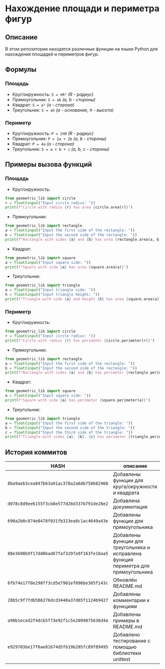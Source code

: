 # Нахождение площади и периметра фигур

## Описание
В этом репозитории находятся различные функции на языке Python для нахождения площадей и периметров фигур. 

## Формулы
### Площадь
- Круг/окружность: `S = πR²` *(R - радиус)*
- Прямоугольник: `S = ab` *(a, b - стороны)*
- Квадрат: `S = a²` *(a - сторона)*
- Треугольник: `S = ah` *(a - основание, h - высота)*

### Периметр
- Круг/окружность: `P = 2πR` *(R - радиус)*
- Прямоугольник: `P = 2a + 2b` *(a, b - стороны)*
- Квадрат: `P = 4a` *(a - сторона)*
- Треугольник: `S = a + b + c` *(a, b, c - стороны)*

## Примеры вызова функций
### Площадь
- Круг/окружность:

```python
from geometric_lib import circle
r = float(input("Input circle radius: "))
print(f"Circle with radius {r} has area {circle.area(r)}")
```

- Прямоугольник:

```python
from geometric_lib import rectangle
a = float(input("Input the first side of the rectangle: "))
b = float(input("Input the second side of the rectangle: "))
print(f"Rectangle with sides {a} and {b} has area {rectangle.area(a, b)}")
```

- Квадрат:

```python
from geometric_lib import square
a = float(input("Input square side: "))
print(f"Square with side {a} has area {square.area(a)}")
```

- Треугольник:

```python
from geometric_lib import triangle
a = float(input("Input triangle side: "))
h = float(input("Input triangle height: "))
print(f"Triangle with side {a} and height {h} has area {square.area(a)}")
```

### Периметр
- Круг/окружность: 

```python
from geometric_lib import circle
r = float(input("Input circle radius: "))
print(f"Circle with radius {r} has perimeter {circle.perimeter(r)}")
```

- Прямоугольник:

```python
from geometric_lib import rectangle
a = float(input("Input the first side of the rectangle: "))
b = float(input("Input the second side of the rectangle: "))
print(f"Rectangle with sides {a} and {b} has perimeter {rectangle.perimeter(a, b)}")
```

- Квадрат:

```python
from geometric_lib import square
a = float(input("Input square side: "))
print(f"Square with side {a} has perimeter {square.perimeter(a)}")
```

- Треугольник:

```python
from geometric_lib import triangle
a = float(input("Input the first side of the triangle: "))
b = float(input("Input the second side of the triangle: "))
c = float(input("Input the third side of the triangle: "))
print(f"Triangle with sides {a}, {b}, {c} has perimeter {triangle.perimeter(a)}")
```

## История коммитов
HASH | описание
--- | ---
`8ba9aeb3cea847b63a91ac378a2a6db758682460` | Добавлены функции для круга/окружности и квадрата
`d078c8d9ee6155f3cb0e577d28d337b791de28e2` | Добавлена документация 
`690a2b0c874e8478f031fb323ea8c1ac4649a43e` | Добавлены функции для прямоугольника 
`88e3b90b9f17dd0bad67faf3297a9f163fe16aa5` | Добавлены функции для треугольника и исправлена функция периметра для прямоугольника
`6fb74e17f0e298ff3cd5e7901ef096be305f143c` | Обновлён README.md
`20b5c9f7fdb586276dcd3440a37d65f1124b9427` | Добавлены комментарии к функциям
`a90b1eced2f4dcb5f73e92f1c5e2099075636d4a` | Добавлены примеры в README.md
`e929703be17f6ae81674d5fb19b205fc89f89495` | Добавлено тестирование с помощью библиотеки unittest
